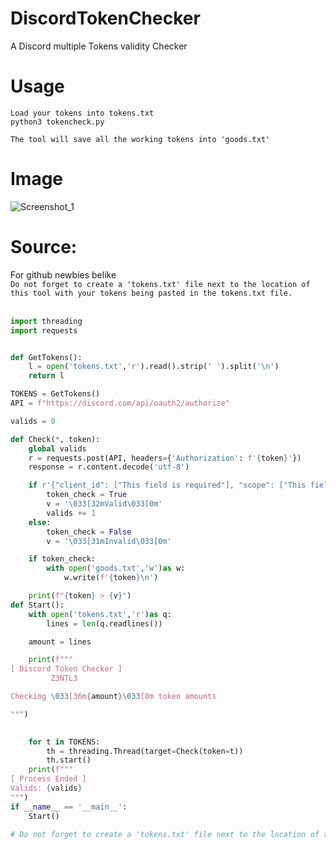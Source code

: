 # DiscordTokenChecker
A Discord multiple Tokens validity Checker

# Usage
```comment
Load your tokens into tokens.txt
python3 tokencheck.py

The tool will save all the working tokens into 'goods.txt'
```
# Image
![Screenshot_1](https://user-images.githubusercontent.com/48758770/158063431-b412eed0-214b-46ee-8c4f-58ce5d7e9483.png)

# Source:
For github newbies belike<br>
``Do not forget to create a 'tokens.txt' file next to the location of this tool with your tokens being pasted in the tokens.txt file.``<br><br>
```python
import threading
import requests


def GetTokens():
    l = open('tokens.txt','r').read().strip(' ').split('\n')
    return l

TOKENS = GetTokens()
API = f"https://discord.com/api/oauth2/authorize"

valids = 0

def Check(*, token):
    global valids
    r = requests.post(API, headers={'Authorization': f'{token}'})
    response = r.content.decode('utf-8')

    if r'{"client_id": ["This field is required"], "scope": ["This field is required"]}' in response:
        token_check = True
        v = '\033[32mValid\033[0m'
        valids += 1
    else:
        token_check = False
        v = '\033[31mInvalid\033[0m'

    if token_check:
        with open('goods.txt','w')as w:
            w.write(f'{token}\n')

    print(f"{token} > {v}")
def Start():
    with open('tokens.txt','r')as q:
        lines = len(q.readlines())

    amount = lines

    print(f"""
[ Discord Token Checker ]
         Z3NTL3

Checking \033[36m{amount}\033[0m token amounts

""")

   
    for t in TOKENS:
        th = threading.Thread(target=Check(token=t))
        th.start()
    print(f"""
[ Process Ended ]
Valids: {valids}
""")
if __name__ == '__main__':
    Start()

# Do not forget to create a 'tokens.txt' file next to the location of this tool with your tokens being pasted in the tokens.txt file.
```
